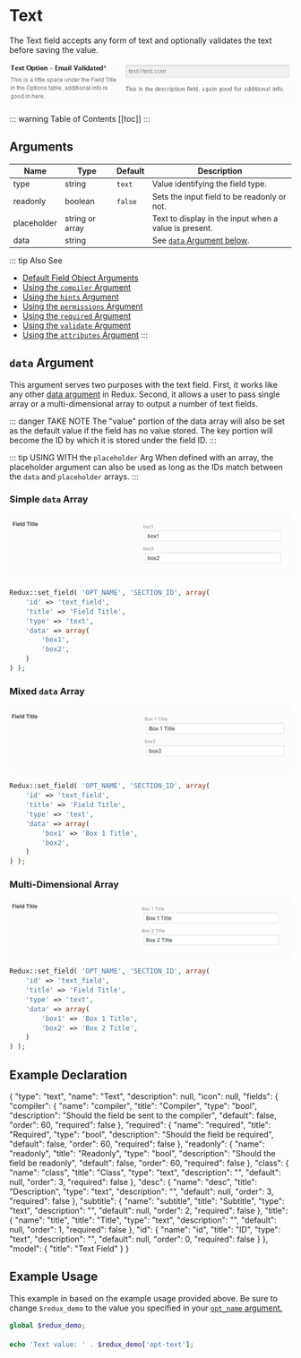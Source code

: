 # Text

The Text field accepts any form of text and optionally validates the text before saving the value.

<span style="display:block;text-align:center">![](./img/text.png)</span>

::: warning Table of Contents
[[toc]]
:::

## Arguments

|Name|Type|Default|Description|
|--- |--- |--- |--- |
|type|string|`text`|Value identifying the field type.|
|readonly|boolean|`false`|Sets the input field to be readonly or not.|
|placeholder|string or array||Text to display in the input when a value is present.|
|data|string|| See [`data` Argument below](#data-argument).|

::: tip Also See
- [Default Field Object Arguments](../configuration/object-field.md#default-arguments)
- [Using the `compiler` Argument](../configuration/argument-compiler.md)
- [Using the `hints` Argument](../configuration/argument-hints.md)
- [Using the `permissions` Argument](../configuration/argument-permissions.md)
- [Using the `required` Argument](../configuration/argument-required.md)
- [Using the `validate` Argument](../configuration/argument-validate.md)
- [Using the `attributes` Argument](../configuration/argument-attributes.md)
:::

## `data` Argument
This argument serves two purposes with the text field. First, it works like any other [data argument](../configuration/argument-data.md) in Redux. Second,
it allows a user to pass single array or a multi-dimensional array to output a number of text fields.

::: danger TAKE NOTE
The "value" portion of the data array will also be set as the default value if the field has no value stored. The key 
portion will become the ID by which it is stored under the field ID.
:::


::: tip USING WITH the <code>placeholder</code> Arg
When defined with an array, the placeholder argument can also be used as long as the IDs match between the `data` and `placeholder` arrays.
:::

### Simple `data` Array

<span style="display:block;text-align:center">![](./img/text-simple.png)</span>

```php
Redux::set_field( 'OPT_NAME', 'SECTION_ID', array( 
    'id' => 'text_field',
    'title' => 'Field Title',
    'type' => 'text',
    'data' => array(
        'box1',
        'box2',
    )
) );
```

### Mixed `data` Array
<span style="display:block;text-align:center">![](./img/text-mixed.png)</span>

```php
Redux::set_field( 'OPT_NAME', 'SECTION_ID', array( 
    'id' => 'text_field',
    'title' => 'Field Title',
    'type' => 'text',
    'data' => array(
        'box1' => 'Box 1 Title',
        'box2',
    )
) );
```

### Multi-Dimensional Array
<span style="display:block;text-align:center">![](./img/text-multidimensional.png)</span>
```php
Redux::set_field( 'OPT_NAME', 'SECTION_ID', array( 
    'id' => 'text_field',
    'title' => 'Field Title',
    'type' => 'text',
    'data' => array(
        'box1' => 'Box 1 Title',
        'box2' => 'Box 2 Title',
    )
) );
```

## Example Declaration
<builder field="text">
{
    "type": "text",
    "name": "Text",
    "description": null,
    "icon": null,
    "fields": {
        "compiler": {
            "name": "compiler",
            "title": "Compiler",
            "type": "bool",
            "description": "Should the field be sent to the compiler",
            "default": false,
            "order": 60,
            "required": false
        },
        "required": {
            "name": "required",
            "title": "Required",
            "type": "bool",
            "description": "Should the field be required",
            "default": false,
            "order": 60,
            "required": false
        },
        "readonly": {
            "name": "readonly",
            "title": "Readonly",
            "type": "bool",
            "description": "Should the field be readonly",
            "default": false,
            "order": 60,
            "required": false
        },
        "class": {
            "name": "class",
            "title": "Class",
            "type": "text",
            "description": "",
            "default": null,
            "order": 3,
            "required": false
        },
        "desc": {
            "name": "desc",
            "title": "Description",
            "type": "text",
            "description": "",
            "default": null,
            "order": 3,
            "required": false
        },
        "subtitle": {
            "name": "subtitle",
            "title": "Subtitle",
            "type": "text",
            "description": "",
            "default": null,
            "order": 2,
            "required": false
        },
        "title": {
            "name": "title",
            "title": "Title",
            "type": "text",
            "description": "",
            "default": null,
            "order": 1,
            "required": false
        },
        "id": {
            "name": "id",
            "title": "ID",
            "type": "text",
            "description": "",
            "default": null,
            "order": 0,
            "required": false
        }
    },
    "model": {
        "title": "Text Field"
    }
}
</builder>

## Example Usage
This example in based on the example usage provided above. Be sure to change `$redux_demo` to the value you specified in your <a title="opt_name" href="/redux-framework/arguments/opt_name/">`opt_name` argument.</a>

```php
global $redux_demo;

echo 'Text value: ' . $redux_demo['opt-text'];
```